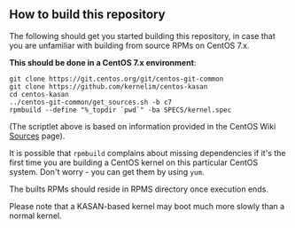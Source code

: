 ## How to build this repository

The following should get you started building this repository, in case that you are unfamiliar with building from source RPMs on CentOS 7.x.

**This should be done in a CentOS 7.x environment**:

```shell
git clone https://git.centos.org/git/centos-git-common
git clone https://github.com/kernelim/centos-kasan
cd centos-kasan
../centos-git-common/get_sources.sh -b c7
rpmbuild --define "%_topdir `pwd`" -ba SPECS/kernel.spec
```

(The scriptlet above is based on information provided in the CentOS Wiki [Sources](https://wiki.centos.org/Sources?highlight=%28get_sources%29) page).

It is possible that `rpmbuild` complains about missing dependencies if it's the first time you are building a CentOS kernel on this particular CentOS system. Don't worry - you can get them by using `yum`.

The builts RPMs should reside in RPMS directory once execution ends.

Please note that a KASAN-based kernel may boot much more slowly than a normal kernel.
